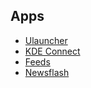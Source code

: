 ## Apps

- [Ulauncher](https://ulauncher.io)
- [KDE Connect](https://kdeconnect.kde.org)
- [Feeds](https://gfeeds.gabmus.org/#install)
- [Newsflash](https://flathub.org/apps/io.gitlab.news_flash.NewsFlash)
